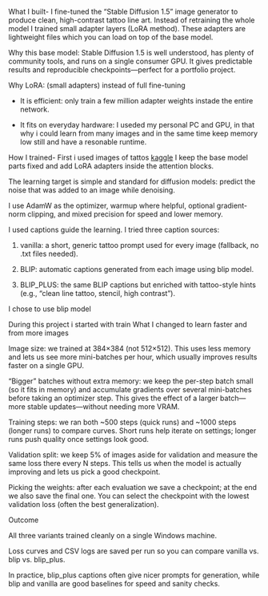 What I built-
I fine-tuned the “Stable Diffusion 1.5” image generator to produce clean, high-contrast tattoo line art. Instead of retraining the whole model I trained small adapter layers (LoRA method). These adapters are lightweight files which you can load on top of the base model.

Why this base model:
Stable Diffusion 1.5 is well understood, has plenty of community tools, and runs on a single consumer GPU. It gives predictable results and reproducible checkpoints—perfect for a portfolio project.

Why LoRA: (small adapters) instead of full fine-tuning

* It is efficient: only train a few million adapter weights instade the entire network.

* It fits on everyday hardware: I useded my personal PC and GPU, in that why i could learn from many images and in the same time keep memory low still and have a resonable runtime.

How I trained-
First i used images of tattos [kaggle](https://www.kaggle.com/datasets/faiqueali/tattoos)
I keep the base model parts fixed and add LoRA adapters inside the attention blocks.

The learning target is simple and standard for diffusion models: predict the noise that was added to an image while denoising.

I use AdamW as the optimizer, warmup where helpful, optional gradient-norm clipping, and mixed precision for speed and lower memory.

I used captions guide the learning. I tried three caption sources:

1) vanilla: a short, generic tattoo prompt used for every image (fallback, no .txt files needed).

2) BLIP: automatic captions generated from each image using blip model.

3) BLIP_PLUS: the same BLIP captions but enriched with tattoo-style hints (e.g., “clean line tattoo, stencil, high contrast”).

I chose to use blip model 

During this project i started with train
What I changed to learn faster and from more images

Image size: we trained at 384×384 (not 512×512). This uses less memory and lets us see more mini-batches per hour, which usually improves results faster on a single GPU.

“Bigger” batches without extra memory: we keep the per-step batch small (so it fits in memory) and accumulate gradients over several mini-batches before taking an optimizer step. This gives the effect of a larger batch—more stable updates—without needing more VRAM.

Training steps: we ran both ~500 steps (quick runs) and ~1000 steps (longer runs) to compare curves. Short runs help iterate on settings; longer runs push quality once settings look good.

Validation split: we keep 5% of images aside for validation and measure the same loss there every N steps. This tells us when the model is actually improving and lets us pick a good checkpoint.

Picking the weights: after each evaluation we save a checkpoint; at the end we also save the final one. You can select the checkpoint with the lowest validation loss (often the best generalization).

Outcome

All three variants trained cleanly on a single Windows machine.

Loss curves and CSV logs are saved per run so you can compare vanilla vs. blip vs. blip_plus.

In practice, blip_plus captions often give nicer prompts for generation, while blip and vanilla are good baselines for speed and sanity checks.
